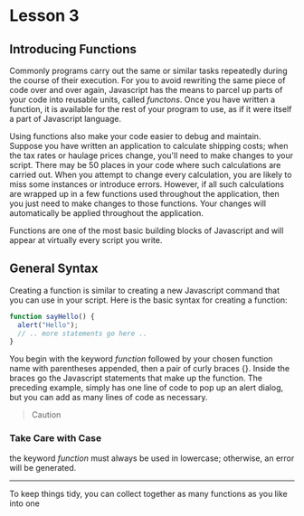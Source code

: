 # Lesson 3

## Introducing Functions

Commonly programs carry out the same or similar tasks repeatedly during the course of their execution. For you to avoid rewriting the same piece of code over and over again, Javascript has the means to parcel up parts of your code into reusable units, called *functons*. Once you have written a function, it is available for the rest of your program to use, as if it were itself a part of Javascript language.

Using functions also make your code easier to debug and maintain. Suppose you have written an application to calculate shipping costs; when the tax rates or haulage prices change, you'll need to make changes to your script. There may be 50 places in your code where such calculations are carried out. When you attempt to change every calculation, you are likely to miss some instances or introduce errors. However, if all such calculations are wrapped up in a few functions used throughout the application, then you just need to make changes to those functions. Your changes will automatically be applied throughout the application.

Functions are one of the most basic building blocks of Javascript and will appear at virtually every script you write.

## General Syntax

Creating a function is similar to creating a new Javascript command that you can use in your script. Here is the basic syntax for creating a function:
```javascript
function sayHello() {
  alert("Hello");
  // .. more statements go here ..
}
```
You begin with the keyword *function* followed by your chosen function name with parentheses appended, then a pair of curly braces {}. 
Inside the braces go the Javascript statements that make up the function. The preceding example, simply has one line of code to pop up an alert dialog, but you can add as many lines of code as necessary.

> Caution
### Take Care with Case
the keyword *function* must always be used in lowercase; otherwise, an error will be generated.

----

To keep things tidy, you can collect together as many functions as you like into one <script> element:
```html
<script>
  function doThis() {
    alert("Doing this");
  }
  function doThat() {
    alert("Doing that");
  }
</script>
```

## Calling Functions

Code wrapped in a function definition will not be executed when the page loads. Instead, it waits quietly until the function is called.

To call a function, or to invoke a function, you simply use the function name, with parentheses, whenever you want to execute the statements contained in the function.
```javascript
sayHello();
```

For example, you may want to add a call to your new function *sayHello()* to your *onClick* event of a button:
```html
<input type="button" value="Say Hello" onclick="sayHello()" />
```

> Tip
### Function Names
Function names, like variable names are case sensitive. A function called *myFunc()* is different to *myfunc()*. Also, it is really helpful to the readability of your code to choose meaningful function names.

----

> Tip
### About Methods
You have already seen examples of using *methods* associated with Javascript objects, such as *document.write()* and *window.alert*.
Methods are simply functions that belong to a specific object.

----

## Putting Javascript Code in the Page *<*head*>*

Upto now, all our Javascript code examples were placed in the <body> part of HTML page. Using functions lets you employ the much more common, and usually preferable, practice of storing your Javascript code in the <head> of the page. Functions contained within a <script> element in the page head, or in an external file included via the *src* attribute of a <script> element in the page head, are available to be called anywhere on the page. Putting functions in the document's head section ensures that they have been defined prior to any attempt being made to execute them.

> Caution
### Multiple Definitions
Ensure your Javascript functions are not defined more than once. This can sometimes happen when you include more than one sccript element in a page, especially where one or more of these references an external file of Javascript commands.
If you call a function that has been defined multiple times, Javascript won't issue an error message. It will simply use the latest definition of the function, so these can be difficult bugs to find!

----
Look at Functions_in_the_Page_Head.html example to see a function defined in the head section of an HTML page.
From the page you see is the function definition has been placed inside a <script> element in the page head, but the call function has been made in a different place entirely - on this occasion, from the *onClick* event handler of a button in the body section of the page.
The result of clicking the button is an alert dialog with the text "Hello".

## Passing Arguments to Functions

It would be rather limiting if your functions could only behave in an identical fashion each and every time they were called, as would be the case in the preceding example.

Fortunately, you can extend the capabilities of functions by passing data to them. You can do this when the function is called, by passing it one or more arguments.
```javascript
functionName(arguments);
```
Let's create a simple function to calculate the cube of a number and display the result.
```javascript
function cube(x) {
  alert(x * x * x);
}
```
Now you can call the function by replacing x with a number. Calling the function as in the following line results in a dialog being displayed containing the results of the calculation, in this instance 27:
```javascript
cube(3); // Answer is 27.
```
Ofcourse, you could easily pass a *variable name* as an argument. The following code would also generate a dialog containing the number 27:
```javascript
var length = 3; // Variable name "length"
cube(length); // Calling the function with argument being the variable name "length"
```

> Note
### What is in a Name?
You will sometimes hear or see the word *parameters* used in place of argument, but it means the same thing. *Parameters* are the values the function expects, and are baked into function definitions from the start, whereas *arguments* are the valyes provided for those parameters when the function is called. The two are used interchangebly by programmers.

----

## Multiple Arguments

Functions are not limited to a single argument. When you want to send multiple arguments to a function, all you need to do is separate them with commas:
```javascript
function times(a, b) {
  alert(a * b);
}
times(3, 4); // alertst '12'
```
You can use as many arguments as you need.

> Caution
### Count Your Arguments
Make sure your function calls contan enough argument values to match the parameters specified in the function definition. If any of the parameters in the definition are left without a value, Javascript may issue an error, or the function may perform incorrectly. If your function call is issued with too many arguments, Javascript will ignore the extra ones.

----

It's important to note that the names given to parameteres in the definition of your function have nothing to do with the names of any variables whose values are passed to the function.The variable names in the argument list act like placeholders for the actual values that will be passed when the function is called. The names that you give to arguments are only used inside the function definition to specify how it works.

## Try It Yourself

### A Function to Output User Messages
This exercise is about a function that can send te user a message about which button the user has clicked on. You place the function definition in the <head> section of the page and call it with multiple arguments.

Here is the function:
```javascript
  function buttonReport(buttonId, buttonName, buttonValue) {
      // Information about the id of the button
      var userMessage1 = "Button id: " + buttonId + "\n";
      // Information about the button name
      var userMessage2 = "Button name: " + buttonName + "\n";
      // Information about the button value
      var userMessage3 = "Button value: " + buttonValue;
      // Alert the User
      alert(userMessage1 + userMessage2 + userMessage3);
  }
  ```
The function *buttonReport* takes three arguments, those being the id, name and value of the button element that has been clicked on. With each of these three pieces of information, a short message is constructed. These three messages are then concatenated into a single string which is passed to the *alert()* method to pop open a dialog containing the information.
